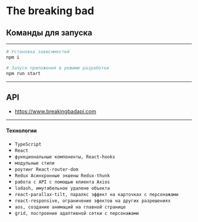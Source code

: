 # The breaking bad

## Команды для запуска

---

```bash
# Установка зависимостей
npm i
```

```bash
# Запуск приложения в режиме разработки
npm run start
```

---

## API

- https://www.breakingbadapi.com

---

#### Технологии

- `TypeScript`
- `React`
- `функциональные компоненты, React-hooks`
- `модульные стили`
- `роутинг React-router-dom`
- `Redux Асинхронные экшены Redux-thunk`
- `работа с API с помощью клиента Axios `
- `lodash, имутабельное удалене объекта`
- `react-parallax-tilt, паралкс эффект на карточках с персонажами`
- `react-responsive, ограничение эфектов на других разрешениях`
- `aos, создание анимаций на главной странице`
- `grid, построение адаптивной сетки с персонажами`
